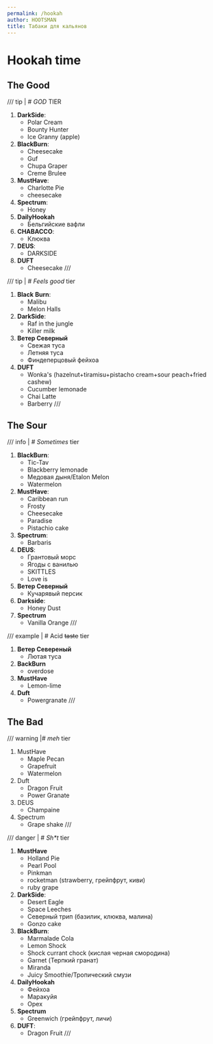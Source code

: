 ```yaml
---
permalink: /hookah
author: HOOTSMAN
title: Табаки для кальянов
---
```


# Hookah time

## The Good

/// tip | # _GOD_ TIER

1. **DarkSide**:
    - Polar Cream
    - Bounty Hunter
    - Ice Granny (apple)
2. **BlackBurn**:
    - Cheesecake
    - Guf
    - Chupa Graper
    - Creme Brulee
3. **MustHave**:
    - Charlotte Pie
    - cheesecake
4. **Spectrum**:
    - Honey
5. **DailyHookah**
    - Бельгийские вафли
6. **CHABACCO**:
    - Клюква
7. **DEUS**:
    - DARKSIDE
8. **DUFT**
    - Cheesecake
///

/// tip | # _Feels good_ tier

1. **Black** **Burn**:
    - Malibu
    - Melon Halls
2. **DarkSide**:
    - Raf in the jungle
    - Killer milk
3. **Ветер Северный**
    - Свежая туса
    - Летняя туса
    - Финдеперцовый фейхоа
4. **DUFT**
    - Wonka's (hazelnut+tiramisu+pistacho cream+sour peach+fried cashew)
    - Cucumber lemonade
    - Chai Latte
    - Barberry
///

## The Sour

/// info | # _Sometimes_ tier

1. **BlackBurn**:
    - Tic-Tav
    - Blackberry lemonade
    - Медовая дыня/Etalon Melon
    - Watermelon
2. **MustHave**:
    - Caribbean run
    - Frosty
    - Cheesecake
    - Paradise
    - Pistachio cake
3. **Spectrum**:
    - Barbaris
4. **DEUS**:
    - Грантовый морс
    - Ягоды с ванилью
    - SKITTLES
    - Love is
5. **Ветер Северный**
   - Кучарявый персик
6. **Darkside**:
   - Honey Dust
7. **Spectrum**
   - Vanilla Orange
///

/// example | # Acid ~~taste~~ tier

1. **Ветер Севереный**
    - Лютая туса
2. **BackBurn**
    - overdose
3. **MustHave**
    - Lemon-lime
4. **Duft**
    - Powergranate
///

## The Bad

/// warning |# _meh_ tier

1. MustHave
    - Maple Pecan
    - Grapefruit
    - Watermelon
2. Duft
    - Dragon Fruit
    - Power Granate
3. DEUS
   - Champaine
4. Spectrum
   - Grape shake
///

/// danger | # _Sh*t_ tier

1. **MustHave**
    - Holland Pie
    - Pearl Pool
    - Pinkman
    - rocketman (strawberry, грейпфрут, киви)
    - ruby grape
2. **DarkSide**:
    - Desert Eagle
    - Space Leeches
    - Северный трип (базилик, клюква, малина)
    - Gonzo cake
3. **BlackBurn**:
    - Marmalade Cola
    - Lemon Shock
    - Shock currant chock (кислая черная смородина)
    - Garnet (Терпкий гранат)
    - Miranda
    - Juicy Smoothie/Тропический смузи
4. **DailyHookah**
    - Фейхоа
    - Маракуйя
    - Орех
5. **Spectrum**
    - Greenwich (грейпфрут, личи)
6. **DUFT**:
   - Dragon Fruit
///
